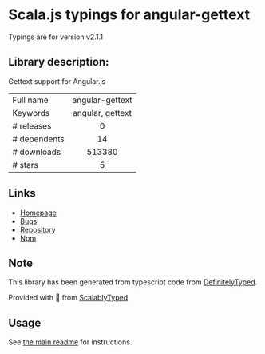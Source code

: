 
# Scala.js typings for angular-gettext

Typings are for version v2.1.1

## Library description:
Gettext support for Angular.js

|                    |                 |
| ------------------ | :-------------: |
| Full name          | angular-gettext |
| Keywords           | angular, gettext |
| # releases         | 0 |
| # dependents       | 14 |
| # downloads        | 513380 |
| # stars            | 5 |

## Links
- [Homepage](http://angular-gettext.rocketeer.be/)
- [Bugs](https://github.com/rubenv/angular-gettext/issues)
- [Repository](https://github.com/rubenv/angular-gettext)
- [Npm](https://www.npmjs.com/package/angular-gettext)
    


## Note
This library has been generated from typescript code from [DefinitelyTyped](https://definitelytyped.org).

Provided with :purple_heart: from [ScalablyTyped](https://github.com/oyvindberg/ScalablyTyped)

## Usage
See [the main readme](../../readme.md) for instructions.



